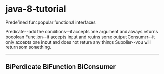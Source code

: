 # java-8-tutorial

Predefined funcpopular functional interfaces

Predicate--add the conditions--it accepts one argument and always returns booolean
Function--it accepts input and reutns some output
Consumer--it only accepts one input and does not return any things
Supplier--you will return som something.

----------------
BiPerdicate
BiFunction
BiConsumer
-------------------------------
